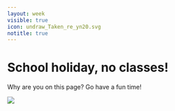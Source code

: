 ```yaml
---
layout: week
visible: true
icon: undraw_Taken_re_yn20.svg
notitle: true
---
```


# School holiday, no classes!

Why are you on this page?  Go have a fun time!

![](https://pethelpful.com/.image/t_share/MTk2NDI0ODk4Mjk2NDIzOTIy/the-welsh-corgi-breed-information.jpg)

